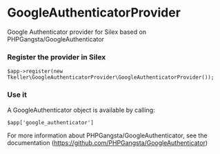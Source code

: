 GoogleAuthenticatorProvider
===========================

Google Authenticator provider for Silex based on PHPGangsta/GoogleAuthenticator

### Register the provider in Silex

    $app->register(new Tkeller\GoogleAuthenticatorProvider\GoogleAuthenticatorProvider());

### Use it

A GoogleAuthenticator object is available by calling: 

    $app['google_authenticator']

For more information about PHPGangsta/GoogleAuthenticator, see the documentation (https://github.com/PHPGangsta/GoogleAuthenticator)

